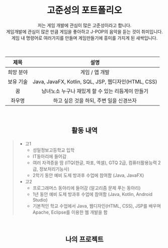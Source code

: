 <div align="center">
<h1>고준성의 포트폴리오</h1>
</div>

<div align="center">
저는 게임 개발에 관심이 많은 고준성이라고 합니다. <br>
게임개발에 관심이 많은 만큼 게임을 좋아하고 J-POP의 음악을 듣는 것이 취미입니다. <br>
게임 내 명령어로 여러가지를 만들며 게임만들기에 흥미를 가지게 된 새싹입니다. <br>
</div>
<br>
<br>

<div align="center">

|제목|설명|
|:---:|:---:|
| 희망 분야 | 게임 / 앱 개발 |
| 보유 기술 | Java, JavaFX, Kotlin, SQL, JSP, 웹디자인(HTML, CSS) |
| 꿈 | 남녀노소 누구나 재밌게 할 수 있는 리듬게이 만들기 |
| 좌우명 | 하고 싶은 것을 하되, 주변 일을 신경쓰자 |
  
</div>
<br>
<div align="center">
  
## 활동 내역
  
</div>

>
> * 고1
>     - 성일정보고등학교 입학
>     - IT동아리에 들어감
>     - 여러 자격증을 땀 (ITQ(한글, 파포, 엑셀), GTQ 2급, 컴퓨터활용능력 2급, 정보처리기능사)
>     - 2학기 동안 예비 도제 방과후 수업에 참여함 (Java, JavaFX)
> * 고2
>     - 프로그래머스 동아리에 들어감 (알고리즘 문제 푸는 동아리)
>     - 1년 동안 예비 도제 방과후 수업에 참여함 (Java, Kotlin, Android Studio)
>     - 기본적인 학교 수업에서 Java, 웹디자인(HTML, CSS), JSP를 배우며 Apache, Eclipse를 이용한 웹 개발을 함

<br>

<div align="center">
  
## 나의 프로젝트

</div>
